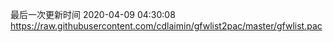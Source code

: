 最后一次更新时间 2020-04-09 04:30:08
https://raw.githubusercontent.com/cdlaimin/gfwlist2pac/master/gfwlist.pac

